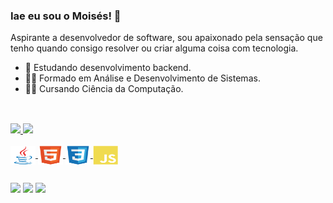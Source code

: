 ### Iae eu sou o Moisés! 👋
Aspirante a desenvolvedor de software, sou apaixonado pela sensação que tenho quando consigo resolver ou criar alguma coisa com tecnologia.
- 🔭 Estudando desenvolvimento backend.
- 👨‍💻 Formado em Análise e Desenvolvimento de Sistemas.
- 👨‍🎓 Cursando Ciência da Computação.
 ##
<div style="display: inline_block"><br>
  <a href="https://github.com/moisesdeus">
  <img height="165em" src="https://github-readme-stats.vercel.app/api?username=moisesDeus&show_icons=true&theme=dracula&include_all_commits=true&count_private=true"/>
  <img height="165em" src="https://github-readme-stats.vercel.app/api/top-langs/?username=moisesdeus&layout=compact&langs_count=7&theme=dracula"/>
</div>
<div style="display: inline_block"><br>
   <img align="center" alt="Moises-Java" height="30" width="40" src="https://raw.githubusercontent.com/devicons/devicon/master/icons/java/java-original.svg">
  <img align="center" alt="Moises-HTML" height="30" width="40" src="https://raw.githubusercontent.com/devicons/devicon/master/icons/html5/html5-original.svg">
  <img align="center" alt="Moises-CSS" height="30" width="40" src="https://raw.githubusercontent.com/devicons/devicon/master/icons/css3/css3-original.svg">
  <img align="center" alt="Moises-Js" height="30" width="40" src="https://raw.githubusercontent.com/devicons/devicon/master/icons/javascript/javascript-plain.svg">
</div>
 
   ##
 
  <div> 
 <a href="https://discord.gg/Moisés#0973" target="_blank"><img src="https://img.shields.io/badge/Discord-7289DA?style=for-the-badge&logo=discord&logoColor=white"     target="_blank"></a> 
  <a href = "mailto:moisesna.deus@gmail.com"><img src="https://img.shields.io/badge/Gmail-D14836?style=for-the-badge&logo=gmail&logoColor=white" target="_blank"></a>
  <a href="https://www.linkedin.com/in/moisés-nascimento/" target="_blank"><img src="https://img.shields.io/badge/-LinkedIn-%230077B5?style=for-the-badge&logo=linkedin&logoColor=white" target="_blank"></a> 
</div>

